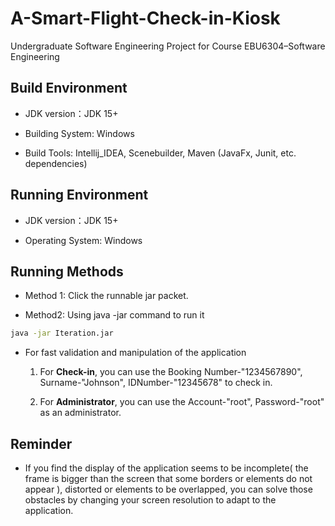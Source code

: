 # A-Smart-Flight-Check-in-Kiosk
Undergraduate Software Engineering Project for Course EBU6304–Software Engineering 

## Build Environment

* JDK version：JDK 15+

* Building System: Windows

* Build Tools: Intellij_IDEA, Scenebuilder, Maven (JavaFx, Junit, etc. dependencies)

## Running Environment

* JDK version：JDK 15+

* Operating System: Windows

## Running Methods

* Method 1: Click the runnable jar packet.

* Method2: Using java -jar command to run it

```bash
java -jar Iteration.jar
```

* For fast validation and manipulation of the application

  1. For **Check-in**, you can use the Booking Number-"1234567890", Surname-"Johnson", IDNumber-"12345678" to check in.

  2. For **Administrator**, you can use the Account-"root", Password-"root" as an administrator.

## Reminder

* If you find the display of the application seems to be incomplete( the frame is bigger than the screen that some borders or elements do not appear ), distorted or elements to be overlapped, you can solve those obstacles by changing your screen resolution to adapt to the application.
